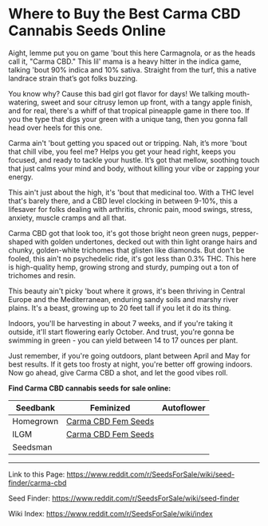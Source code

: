 # Where to Buy the Best Carma CBD Cannabis Seeds Online

Aight, lemme put you on game 'bout this here Carmagnola, or as the heads call it, "Carma CBD." This lil' mama is a heavy hitter in the indica game, talking 'bout 90% indica and 10% sativa. Straight from the turf, this a native landrace strain that’s got folks buzzing.

You know why? Cause this bad girl got flavor for days! We talking mouth-watering, sweet and sour citrusy lemon up front, with a tangy apple finish, and for real, there's a whiff of that tropical pineapple game in there too. If you the type that digs your green with a unique tang, then you gonna fall head over heels for this one.

Carma ain't 'bout getting you spaced out or tripping. Nah, it’s more 'bout that chill vibe, you feel me? Helps you get your head right, keeps you focused, and ready to tackle your hustle. It’s got that mellow, soothing touch that just calms your mind and body, without killing your vibe or zapping your energy.

This ain't just about the high, it's 'bout that medicinal too. With a THC level that's barely there, and a CBD level clocking in between 9-10%, this a lifesaver for folks dealing with arthritis, chronic pain, mood swings, stress, anxiety, muscle cramps and all that.

Carma CBD got that look too, it's got those bright neon green nugs, pepper-shaped with golden undertones, decked out with thin light orange hairs and chunky, golden-white trichomes that glisten like diamonds. But don't be fooled, this ain't no psychedelic ride, it's got less than 0.3% THC. This here is high-quality hemp, growing strong and sturdy, pumping out a ton of trichomes and resin.

This beauty ain't picky 'bout where it grows, it's been thriving in Central Europe and the Mediterranean, enduring sandy soils and marshy river plains. It's a beast, growing up to 20 feet tall if you let it do its thing.

Indoors, you'll be harvesting in about 7 weeks, and if you're taking it outside, it'll start flowering early October. And trust, you're gonna be swimming in green - you can yield between 14 to 17 ounces per plant.

Just remember, if you're going outdoors, plant between April and May for best results. If it gets too frosty at night, you're better off growing indoors. Now go ahead, give Carma CBD a shot, and let the good vibes roll.

**Find Carma CBD cannabis seeds for sale online:**

| Seedbank  | Feminized | Autoflower |
|-----------|-----------|------------|
| Homegrown | [Carma CBD Fem Seeds](https://homegrowncannabisco.com/products/cbd-carmagnola-feminized-marijuana-seeds?a_aid=sale) |  |
| ILGM      | [Carma CBD Fem Seeds](https://ilgm.com/products/carma-cbd-feminized-seeds?aff=2191) |  |
| Seedsman  |  |  |

___

Link to this Page: https://www.reddit.com/r/SeedsForSale/wiki/seed-finder/carma-cbd

Seed Finder: https://www.reddit.com/r/SeedsForSale/wiki/seed-finder

Wiki Index: https://www.reddit.com/r/SeedsForSale/wiki/index
